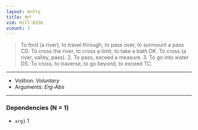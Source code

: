 ```yaml
---
layout: entry
title: རྒལ་
vid: Hill:0336
vcount: 1
---
```

> To ford (a river), to travel through, to pass over, to surmount a pass CD\. To cross the river, to cross a limit, to take a bath DK\. To cross (a river, valley, pass)\. 2\. To pass, exceed a measure\. 3\. To go into water DS\. To cross, to traverse, to go beyond, to exceed TC\.

---
* Volition: _Voluntary_
* Arguments: _Erg-Abs_

---

### Dependencies (N = 1)
* `arg1` 1
